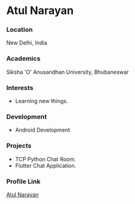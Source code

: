 # Atul Narayan

### Location

New Delhi, India

### Academics

Siksha 'O' Anusandhan University, Bhubaneswar

### Interests

- Learning new things.

### Development

- Android Development

### Projects

- TCP Python Chat Room.
- Flutter Chat Application.

### Profile Link

[Atul Narayan](https://github.com/atulnarayan16)
